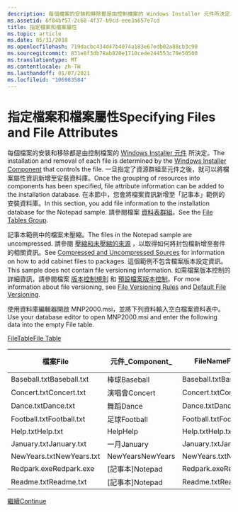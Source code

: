 ```yaml
---
description: 每個檔案的安裝和移除都是由控制檔案的 Windows Installer 元件所決定。
ms.assetid: 6f84bf57-2c68-4f37-b9cd-eee3a657e7cd
title: 指定檔案和檔案屬性
ms.topic: article
ms.date: 05/31/2018
ms.openlocfilehash: 719dacbc434d47b4074a183e67edb02a88cb3c90
ms.sourcegitcommit: 831e8f3db78ab820e1710cede244553c70e50500
ms.translationtype: MT
ms.contentlocale: zh-TW
ms.lasthandoff: 01/07/2021
ms.locfileid: "106983584"
---
```

# <a name="specifying-files-and-file-attributes"></a><span data-ttu-id="60bd7-103">指定檔案和檔案屬性</span><span class="sxs-lookup"><span data-stu-id="60bd7-103">Specifying Files and File Attributes</span></span>

<span data-ttu-id="60bd7-104">每個檔案的安裝和移除都是由控制檔案的 [Windows Installer 元件](windows-installer-components.md) 所決定。</span><span class="sxs-lookup"><span data-stu-id="60bd7-104">The installation and removal of each file is determined by the [Windows Installer Component](windows-installer-components.md) that controls the file.</span></span> <span data-ttu-id="60bd7-105">一旦指定了資源群組至元件之後，就可以將檔案屬性資訊新增至安裝資料庫。</span><span class="sxs-lookup"><span data-stu-id="60bd7-105">Once the grouping of resources into components has been specified, file attribute information can be added to the installation database.</span></span> <span data-ttu-id="60bd7-106">在本節中，您會將檔案資訊新增至「記事本」範例的安裝資料庫。</span><span class="sxs-lookup"><span data-stu-id="60bd7-106">In this section, you add file information to the installation database for the Notepad sample.</span></span> <span data-ttu-id="60bd7-107">請參閱檔案 [資料表群組](file-tables-group.md)。</span><span class="sxs-lookup"><span data-stu-id="60bd7-107">See the [File Tables Group](file-tables-group.md).</span></span>

<span data-ttu-id="60bd7-108">記事本範例中的檔案未壓縮。</span><span class="sxs-lookup"><span data-stu-id="60bd7-108">The files in the Notepad sample are uncompressed.</span></span> <span data-ttu-id="60bd7-109">請參閱 [壓縮和未壓縮的來源](compressed-and-uncompressed-sources.md) ，以取得如何將封包檔新增至套件的相關資訊。</span><span class="sxs-lookup"><span data-stu-id="60bd7-109">See [Compressed and Uncompressed Sources](compressed-and-uncompressed-sources.md) for information on how to add cabinet files to packages.</span></span> <span data-ttu-id="60bd7-110">這個範例不包含檔案版本設定資訊。</span><span class="sxs-lookup"><span data-stu-id="60bd7-110">This sample does not contain file versioning information.</span></span> <span data-ttu-id="60bd7-111">如需檔案版本控制的詳細資訊，請參閱檔案 [版本控制規則](file-versioning-rules.md) 和 [預設檔案版本控制](default-file-versioning.md)。</span><span class="sxs-lookup"><span data-stu-id="60bd7-111">For more information about file versioning, see [File Versioning Rules](file-versioning-rules.md) and [Default File Versioning](default-file-versioning.md).</span></span>

<span data-ttu-id="60bd7-112">使用資料庫編輯器開啟 MNP2000.msi，並將下列資料輸入空白檔案資料表中。</span><span class="sxs-lookup"><span data-stu-id="60bd7-112">Use your database editor to open MNP2000.msi and enter the following data into the empty File table.</span></span>

[<span data-ttu-id="60bd7-113">FileTable</span><span class="sxs-lookup"><span data-stu-id="60bd7-113">File Table</span></span>](file-table.md)



| <span data-ttu-id="60bd7-114">檔案</span><span class="sxs-lookup"><span data-stu-id="60bd7-114">File</span></span>         | <span data-ttu-id="60bd7-115">元件\_</span><span class="sxs-lookup"><span data-stu-id="60bd7-115">Component\_</span></span> | <span data-ttu-id="60bd7-116">FileName</span><span class="sxs-lookup"><span data-stu-id="60bd7-116">FileName</span></span>     | <span data-ttu-id="60bd7-117">FileSize</span><span class="sxs-lookup"><span data-stu-id="60bd7-117">FileSize</span></span> | <span data-ttu-id="60bd7-118">版本</span><span class="sxs-lookup"><span data-stu-id="60bd7-118">Version</span></span> | <span data-ttu-id="60bd7-119">語言</span><span class="sxs-lookup"><span data-stu-id="60bd7-119">Language</span></span> | <span data-ttu-id="60bd7-120">屬性</span><span class="sxs-lookup"><span data-stu-id="60bd7-120">Attributes</span></span> | <span data-ttu-id="60bd7-121">順序</span><span class="sxs-lookup"><span data-stu-id="60bd7-121">Sequence</span></span> |
|--------------|-------------|--------------|----------|---------|----------|------------|----------|
| <span data-ttu-id="60bd7-122">Baseball.txt</span><span class="sxs-lookup"><span data-stu-id="60bd7-122">Baseball.txt</span></span> | <span data-ttu-id="60bd7-123">棒球</span><span class="sxs-lookup"><span data-stu-id="60bd7-123">Baseball</span></span>    | <span data-ttu-id="60bd7-124">Baseball.txt</span><span class="sxs-lookup"><span data-stu-id="60bd7-124">Baseball.txt</span></span> | <span data-ttu-id="60bd7-125">1000</span><span class="sxs-lookup"><span data-stu-id="60bd7-125">1000</span></span>     |         |          | <span data-ttu-id="60bd7-126">0</span><span class="sxs-lookup"><span data-stu-id="60bd7-126">0</span></span>          | <span data-ttu-id="60bd7-127">1</span><span class="sxs-lookup"><span data-stu-id="60bd7-127">1</span></span>        |
| <span data-ttu-id="60bd7-128">Concert.txt</span><span class="sxs-lookup"><span data-stu-id="60bd7-128">Concert.txt</span></span>  | <span data-ttu-id="60bd7-129">演唱會</span><span class="sxs-lookup"><span data-stu-id="60bd7-129">Concert</span></span>     | <span data-ttu-id="60bd7-130">Concert.txt</span><span class="sxs-lookup"><span data-stu-id="60bd7-130">Concert.txt</span></span>  | <span data-ttu-id="60bd7-131">1000</span><span class="sxs-lookup"><span data-stu-id="60bd7-131">1000</span></span>     |         |          | <span data-ttu-id="60bd7-132">0</span><span class="sxs-lookup"><span data-stu-id="60bd7-132">0</span></span>          | <span data-ttu-id="60bd7-133">1</span><span class="sxs-lookup"><span data-stu-id="60bd7-133">1</span></span>        |
| <span data-ttu-id="60bd7-134">Dance.txt</span><span class="sxs-lookup"><span data-stu-id="60bd7-134">Dance.txt</span></span>    | <span data-ttu-id="60bd7-135">舞蹈</span><span class="sxs-lookup"><span data-stu-id="60bd7-135">Dance</span></span>       | <span data-ttu-id="60bd7-136">Dance.txt</span><span class="sxs-lookup"><span data-stu-id="60bd7-136">Dance.txt</span></span>    | <span data-ttu-id="60bd7-137">1000</span><span class="sxs-lookup"><span data-stu-id="60bd7-137">1000</span></span>     |         |          | <span data-ttu-id="60bd7-138">0</span><span class="sxs-lookup"><span data-stu-id="60bd7-138">0</span></span>          | <span data-ttu-id="60bd7-139">1</span><span class="sxs-lookup"><span data-stu-id="60bd7-139">1</span></span>        |
| <span data-ttu-id="60bd7-140">Football.txt</span><span class="sxs-lookup"><span data-stu-id="60bd7-140">Football.txt</span></span> | <span data-ttu-id="60bd7-141">足球</span><span class="sxs-lookup"><span data-stu-id="60bd7-141">Football</span></span>    | <span data-ttu-id="60bd7-142">Football.txt</span><span class="sxs-lookup"><span data-stu-id="60bd7-142">Football.txt</span></span> | <span data-ttu-id="60bd7-143">1000</span><span class="sxs-lookup"><span data-stu-id="60bd7-143">1000</span></span>     |         |          | <span data-ttu-id="60bd7-144">0</span><span class="sxs-lookup"><span data-stu-id="60bd7-144">0</span></span>          | <span data-ttu-id="60bd7-145">1</span><span class="sxs-lookup"><span data-stu-id="60bd7-145">1</span></span>        |
| <span data-ttu-id="60bd7-146">Help.txt</span><span class="sxs-lookup"><span data-stu-id="60bd7-146">Help.txt</span></span>     | <span data-ttu-id="60bd7-147">Help</span><span class="sxs-lookup"><span data-stu-id="60bd7-147">Help</span></span>        | <span data-ttu-id="60bd7-148">Help.txt</span><span class="sxs-lookup"><span data-stu-id="60bd7-148">Help.txt</span></span>     | <span data-ttu-id="60bd7-149">1000</span><span class="sxs-lookup"><span data-stu-id="60bd7-149">1000</span></span>     |         |          | <span data-ttu-id="60bd7-150">0</span><span class="sxs-lookup"><span data-stu-id="60bd7-150">0</span></span>          | <span data-ttu-id="60bd7-151">1</span><span class="sxs-lookup"><span data-stu-id="60bd7-151">1</span></span>        |
| <span data-ttu-id="60bd7-152">January.txt</span><span class="sxs-lookup"><span data-stu-id="60bd7-152">January.txt</span></span>  | <span data-ttu-id="60bd7-153">一月</span><span class="sxs-lookup"><span data-stu-id="60bd7-153">January</span></span>     | <span data-ttu-id="60bd7-154">January.txt</span><span class="sxs-lookup"><span data-stu-id="60bd7-154">January.txt</span></span>  | <span data-ttu-id="60bd7-155">1000</span><span class="sxs-lookup"><span data-stu-id="60bd7-155">1000</span></span>     |         |          | <span data-ttu-id="60bd7-156">0</span><span class="sxs-lookup"><span data-stu-id="60bd7-156">0</span></span>          | <span data-ttu-id="60bd7-157">1</span><span class="sxs-lookup"><span data-stu-id="60bd7-157">1</span></span>        |
| <span data-ttu-id="60bd7-158">NewYears.txt</span><span class="sxs-lookup"><span data-stu-id="60bd7-158">NewYears.txt</span></span> | <span data-ttu-id="60bd7-159">NewYears</span><span class="sxs-lookup"><span data-stu-id="60bd7-159">NewYears</span></span>    | <span data-ttu-id="60bd7-160">NewYears.txt</span><span class="sxs-lookup"><span data-stu-id="60bd7-160">NewYears.txt</span></span> | <span data-ttu-id="60bd7-161">1000</span><span class="sxs-lookup"><span data-stu-id="60bd7-161">1000</span></span>     |         |          | <span data-ttu-id="60bd7-162">0</span><span class="sxs-lookup"><span data-stu-id="60bd7-162">0</span></span>          | <span data-ttu-id="60bd7-163">1</span><span class="sxs-lookup"><span data-stu-id="60bd7-163">1</span></span>        |
| <span data-ttu-id="60bd7-164">Redpark.exe</span><span class="sxs-lookup"><span data-stu-id="60bd7-164">Redpark.exe</span></span>  | <span data-ttu-id="60bd7-165">[記事本]</span><span class="sxs-lookup"><span data-stu-id="60bd7-165">Notepad</span></span>     | <span data-ttu-id="60bd7-166">Redpark.exe</span><span class="sxs-lookup"><span data-stu-id="60bd7-166">Redpark.exe</span></span>  | <span data-ttu-id="60bd7-167">45328</span><span class="sxs-lookup"><span data-stu-id="60bd7-167">45328</span></span>    |         |          | <span data-ttu-id="60bd7-168">0</span><span class="sxs-lookup"><span data-stu-id="60bd7-168">0</span></span>          | <span data-ttu-id="60bd7-169">1</span><span class="sxs-lookup"><span data-stu-id="60bd7-169">1</span></span>        |
| <span data-ttu-id="60bd7-170">Readme.txt</span><span class="sxs-lookup"><span data-stu-id="60bd7-170">Readme.txt</span></span>   | <span data-ttu-id="60bd7-171">[記事本]</span><span class="sxs-lookup"><span data-stu-id="60bd7-171">Notepad</span></span>     | <span data-ttu-id="60bd7-172">Readme.txt</span><span class="sxs-lookup"><span data-stu-id="60bd7-172">Readme.txt</span></span>   | <span data-ttu-id="60bd7-173">1000</span><span class="sxs-lookup"><span data-stu-id="60bd7-173">1000</span></span>     |         |          | <span data-ttu-id="60bd7-174">0</span><span class="sxs-lookup"><span data-stu-id="60bd7-174">0</span></span>          | <span data-ttu-id="60bd7-175">1</span><span class="sxs-lookup"><span data-stu-id="60bd7-175">1</span></span>        |



 

[<span data-ttu-id="60bd7-176">繼續</span><span class="sxs-lookup"><span data-stu-id="60bd7-176">Continue</span></span>](specifying-source-media.md)

 

 



